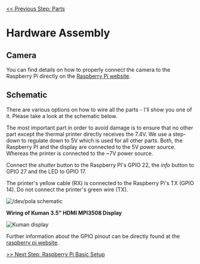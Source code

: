 [<< Previous Step: Parts](/doc/parts.md)  

# Hardware Assembly

## Camera

You can find details on how to properly connect the camera to the Raspberry Pi directly on the [Raspberry Pi website](https://www.raspberrypi.org/documentation/usage/camera/README.md).


## Schematic

There are various options on how to wire all the parts - I'll show you one of it. Please take a look at the schematic below.

The most important part in order to avoid damage is to ensure that no other part except the thermal printer directly receives the 7.4V. We use a step-down to regulate down to 5V which is used for all other parts. Both, the Raspberry PI and the display are connected to the 5V power source. Whereas the printer is connected to the ~7V power source.

Connect the _shutter_ button to the Raspberry PI's GPIO 22, the _info_ button to GPIO 27 and the LED to GPIO 17.

The printer's yellow cable (RX) is connected to the Raspberry Pi's TX (GPIO 14). Do not connect the printer's green wire (TX).


![/dev/pola schematic](/schematic/devpola-schematic.jpg)

**Wiring of Kuman 3.5" HDMI MPI3508 Display**

![Kuman display](/schematic/kuman_mpi3508.jpg)



Further information about the GPIO pinout can be directly found at the [raspberry pi website](https://www.raspberrypi.org/documentation/usage/gpio/).

                           
[>> Next Step: Raspberry Pi Basic Setup](/doc/setup-sw-basic.md)
